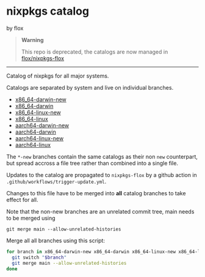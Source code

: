 # nixpkgs catalog

by flox

> **Warning**
> 
> This repo is deprecated, the catalogs are now managed in [flox/nixpkgs-flox](https://github.com/flox/nixpkgs-flox)

------

Catalog of nixpkgs for all major systems.

Catalogs are separated by system and live on individual branches.

- [x86_64-darwin-new](https://github.com/flox/nixpkgs-catalog/tree/x86_64-darwin-new)
- [x86_64-darwin](https://github.com/flox/nixpkgs-catalog/tree/x86_64-darwin)
- [x86_64-linux-new](https://github.com/flox/nixpkgs-catalog/tree/x86_64-linux-new)
- [x86_64-linux](https://github.com/flox/nixpkgs-catalog/tree/x86_64-linux)
- [aarch64-darwin-new](https://github.com/flox/nixpkgs-catalog/tree/aarch64-darwin-new)
- [aarch64-darwin](https://github.com/flox/nixpkgs-catalog/tree/aarch64-darwin)
- [aarch64-linux-new](https://github.com/flox/nixpkgs-catalog/tree/aarch64-linux-new)
- [aarch64-linux](https://github.com/flox/nixpkgs-catalog/tree/aarch64-linux)

The `*-new` branches contain the same catalogs as their non `new` counterpart,
but spread accross a file tree rather than combined into a single file.

Updates to the catalog are propagated to `nixpkgs-flox` by a github action in `.github/workflows/trigger-update.yml`.

Changes to this file have to be merged into **all** catalog branches to take effect for all.

Note that the non-new branches are an unrelated commit tree, main needs to be merged using

```
git merge main --allow-unrelated-histories
```

Merge all all branches using this script:

``` bash
for branch in x86_64-darwin-new x86_64-darwin x86_64-linux-new x86_64-linux aarch64-darwin-new aarch64-darwin aarch64-linux-new aarch64-linux; do
  git switch "$branch"
  git merge main --allow-unrelated-histories
done
```
